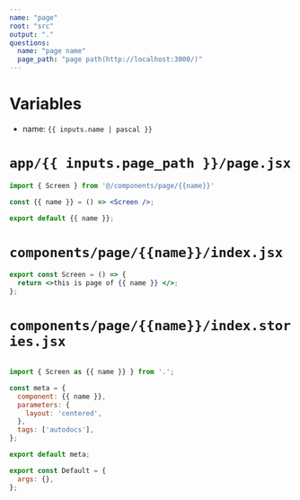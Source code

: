 ```yaml
---
name: "page"
root: "src"
output: "."
questions:
  name: "page name"
  page_path: "page path(http://localhost:3000/)"
---
```


# Variables

- name: `{{ inputs.name | pascal }}`

# `app/{{ inputs.page_path }}/page.jsx`

```jsx
import { Screen } from '@/components/page/{{name}}'

const {{ name }} = () => <Screen />;

export default {{ name }};
```

# `components/page/{{name}}/index.jsx`

```jsx
export const Screen = () => {
  return <>this is page of {{ name }} </>;
};
```

# `components/page/{{name}}/index.stories.jsx`

```jsx

import { Screen as {{ name }} } from '.';

const meta = {
  component: {{ name }},
  parameters: {
    layout: 'centered',
  },
  tags: ['autodocs'],
};

export default meta;

export const Default = {
  args: {},
};
```
